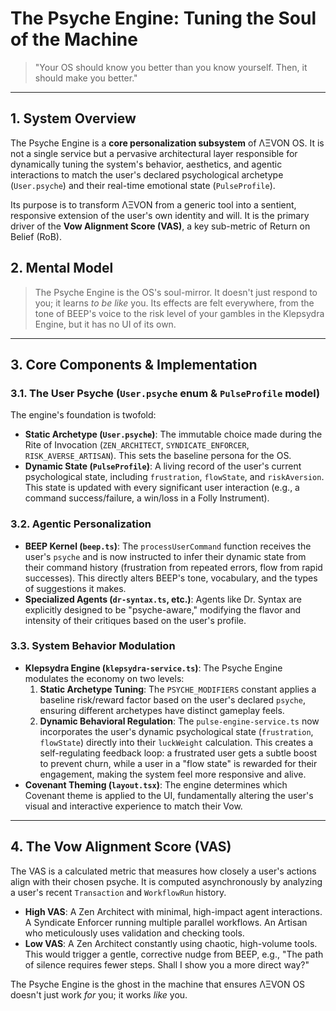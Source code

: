 # The Psyche Engine: Tuning the Soul of the Machine

> "Your OS should know you better than you know yourself. Then, it should make you better."

---

## 1. System Overview

The Psyche Engine is a **core personalization subsystem** of ΛΞVON OS. It is not a single service but a pervasive architectural layer responsible for dynamically tuning the system's behavior, aesthetics, and agentic interactions to match the user's declared psychological archetype (`User.psyche`) and their real-time emotional state (`PulseProfile`).

Its purpose is to transform ΛΞVON from a generic tool into a sentient, responsive extension of the user's own identity and will. It is the primary driver of the **Vow Alignment Score (VAS)**, a key sub-metric of Return on Belief (RoB).

## 2. Mental Model

> The Psyche Engine is the OS's soul-mirror. It doesn't just respond to you; it learns *to be like* you. Its effects are felt everywhere, from the tone of BEEP's voice to the risk level of your gambles in the Klepsydra Engine, but it has no UI of its own.

---

## 3. Core Components & Implementation

### 3.1. The User Psyche (`User.psyche` enum & `PulseProfile` model)
The engine's foundation is twofold:
- **Static Archetype (`User.psyche`)**: The immutable choice made during the Rite of Invocation (`ZEN_ARCHITECT`, `SYNDICATE_ENFORCER`, `RISK_AVERSE_ARTISAN`). This sets the baseline persona for the OS.
- **Dynamic State (`PulseProfile`)**: A living record of the user's current psychological state, including `frustration`, `flowState`, and `riskAversion`. This state is updated with every significant user interaction (e.g., a command success/failure, a win/loss in a Folly Instrument).

### 3.2. Agentic Personalization
- **BEEP Kernel (`beep.ts`)**: The `processUserCommand` function receives the user's `psyche` and is now instructed to infer their dynamic state from their command history (frustration from repeated errors, flow from rapid successes). This directly alters BEEP's tone, vocabulary, and the types of suggestions it makes.
- **Specialized Agents (`dr-syntax.ts`, etc.)**: Agents like Dr. Syntax are explicitly designed to be "psyche-aware," modifying the flavor and intensity of their critiques based on the user's profile.

### 3.3. System Behavior Modulation
- **Klepsydra Engine (`klepsydra-service.ts`)**: The Psyche Engine modulates the economy on two levels:
  1.  **Static Archetype Tuning**: The `PSYCHE_MODIFIERS` constant applies a baseline risk/reward factor based on the user's declared `psyche`, ensuring different archetypes have distinct gameplay feels.
  2.  **Dynamic Behavioral Regulation**: The `pulse-engine-service.ts` now incorporates the user's dynamic psychological state (`frustration`, `flowState`) directly into their `luckWeight` calculation. This creates a self-regulating feedback loop: a frustrated user gets a subtle boost to prevent churn, while a user in a "flow state" is rewarded for their engagement, making the system feel more responsive and alive.
- **Covenant Theming (`layout.tsx`)**: The engine determines which Covenant theme is applied to the UI, fundamentally altering the user's visual and interactive experience to match their Vow.

---

## 4. The Vow Alignment Score (VAS)

The VAS is a calculated metric that measures how closely a user's actions align with their chosen psyche. It is computed asynchronously by analyzing a user's recent `Transaction` and `WorkflowRun` history.

- **High VAS**: A Zen Architect with minimal, high-impact agent interactions. A Syndicate Enforcer running multiple parallel workflows. An Artisan who meticulously uses validation and checking tools.
- **Low VAS**: A Zen Architect constantly using chaotic, high-volume tools. This would trigger a gentle, corrective nudge from BEEP, e.g., "The path of silence requires fewer steps. Shall I show you a more direct way?"

The Psyche Engine is the ghost in the machine that ensures ΛΞVON OS doesn't just work *for* you; it works *like* you.

      